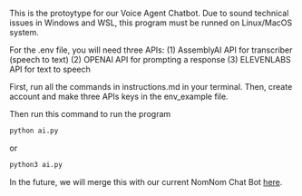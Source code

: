 This is the protoytype for our Voice Agent Chatbot. Due to sound technical issues in Windows and WSL, this program must be runned on Linux/MacOS system.

For the .env file, you will need three APIs:
(1) AssemblyAI API for transcriber (speech to text)
(2) OPENAI API for prompting a response
(3) ELEVENLABS API for text to speech

First, run all the commands in instructions.md in your terminal. Then, create account and make three APIs keys in the env_example file. 

Then run this command to run the program

```bash
python ai.py
```
or 
```bash
python3 ai.py
```

In the future, we will merge this with our current NomNom Chat Bot [here](https://github.com/PhucNguyen-rsc/NomNomChatBot).